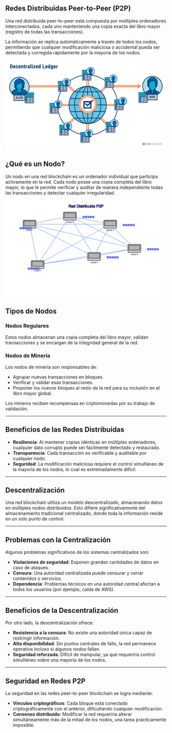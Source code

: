 
##  **Redes Distribuidas Peer-to-Peer (P2P)**

Una red distribuida peer-to-peer está compuesta por múltiples ordenadores interconectados, cada uno manteniendo una copia exacta del libro mayor (registro de todas las transacciones).

La información se replica automáticamente a través de todos los nodos, permitiendo que cualquier modificación maliciosa o accidental pueda ser detectada y corregida rápidamente por la mayoría de los nodos.

![red](https://raw.githubusercontent.com/AppsDevsLeon/Revista_blockchain/refs/heads/main/Day16/Images/2022-09-30_16-44-49-2f01f6aa2670c613df15c0aadae24c44.webp)

##  **¿Qué es un Nodo?**

Un nodo en una red blockchain es un ordenador individual que participa activamente en la red. Cada nodo posee una copia completa del libro mayor, lo que le permite verificar y auditar de manera independiente todas las transacciones y detectar cualquier irregularidad.

![red](https://github.com/AppsDevsLeon/Revista_blockchain/blob/main/Day16/Images/r2.png)

## **Tipos de Nodos**

### Nodos Regulares
Estos nodos almacenan una copia completa del libro mayor, validan transacciones y se encargan de la integridad general de la red.

### Nodos de Minería
Los nodos de minería son responsables de:
- Agrupar nuevas transacciones en bloques.
- Verificar y validar esas transacciones.
- Proponer los nuevos bloques al resto de la red para su inclusión en el libro mayor global.

Los mineros reciben recompensas en criptomonedas por su trabajo de validación.

---

## **Beneficios de las Redes Distribuidas**

- **Resiliencia**: Al mantener copias idénticas en múltiples ordenadores, cualquier dato corrupto puede ser fácilmente detectado y restaurado.
- **Transparencia**: Cada transacción es verificable y auditable por cualquier nodo.
- **Seguridad**: La modificación maliciosa requiere el control simultáneo de la mayoría de los nodos, lo cual es extremadamente difícil.

---

## **Descentralización**

Una red blockchain utiliza un modelo descentralizado, almacenando datos en múltiples nodos distribuidos. Esto difiere significativamente del almacenamiento tradicional centralizado, donde toda la información reside en un solo punto de control.

---

## **Problemas con la Centralización**

Algunos problemas significativos de los sistemas centralizados son:

- **Violaciones de seguridad**: Exponen grandes cantidades de datos en caso de ataques.
- **Censura**: Una autoridad centralizada puede censurar y cerrar contenidos o servicios.
- **Dependencia**: Problemas técnicos en una autoridad central afectan a todos los usuarios (por ejemplo, caída de AWS).

---

## **Beneficios de la Descentralización**

Por otro lado, la descentralización ofrece:

- **Resistencia a la censura**: No existe una autoridad única capaz de restringir información.
- **Alta disponibilidad**: Sin puntos centrales de fallo, la red permanece operativa incluso si algunos nodos fallan.
- **Seguridad reforzada**: Difícil de manipular, ya que requeriría control simultáneo sobre una mayoría de los nodos.

---

## **Seguridad en Redes P2P**

La seguridad en las redes peer-to-peer blockchain se logra mediante:

- **Vínculos criptográficos**: Cada bloque está conectado criptográficamente con el anterior, dificultando cualquier modificación.
- **Consenso distribuido**: Modificar la red requeriría alterar simultáneamente más de la mitad de los nodos, una tarea prácticamente imposible.
